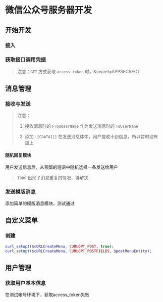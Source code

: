 # 微信公众号服务器开发

## 开始开发

### 接入

### 获取接口调用凭据

> 注意：`GET` 方式获取 `access_token` 时，&secret=APPSECRECT 

## 消息管理

### 接收与发送

> 注意：
>
> 1. 接收消息时的 `FromUserName` 作为发送消息时的 `ToUserName`
>
> 2. 添加 `![CDATA[]]` 在发送消息体中，用户接收不到信息，所以暂时没有加上

#### 随机回复模块
用户发送信息后，从预留的短语中随机选择一条发送给用户
> `TODO`:出现了消息重复的情况，待解决

### 发送模版消息
添加简单的模版消息模块，测试通过

## 自定义菜单

### 创建

```php
curl_setopt($cURLCreateMenu, CURLOPT_POST, true);
curl_setopt($cURLCreateMenu, CURLOPT_POSTFIELDS, $postMenuEntity);
```
## 用户管理

### 获取用户基本信息
在测试帐号环境下，获取access_token失败
